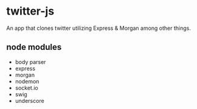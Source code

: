 # twitter-js

An app that clones twitter utilizing Express &amp; Morgan among other things.

## node modules

- body parser
- express
- morgan
- nodemon
- socket.io
- swig
- underscore